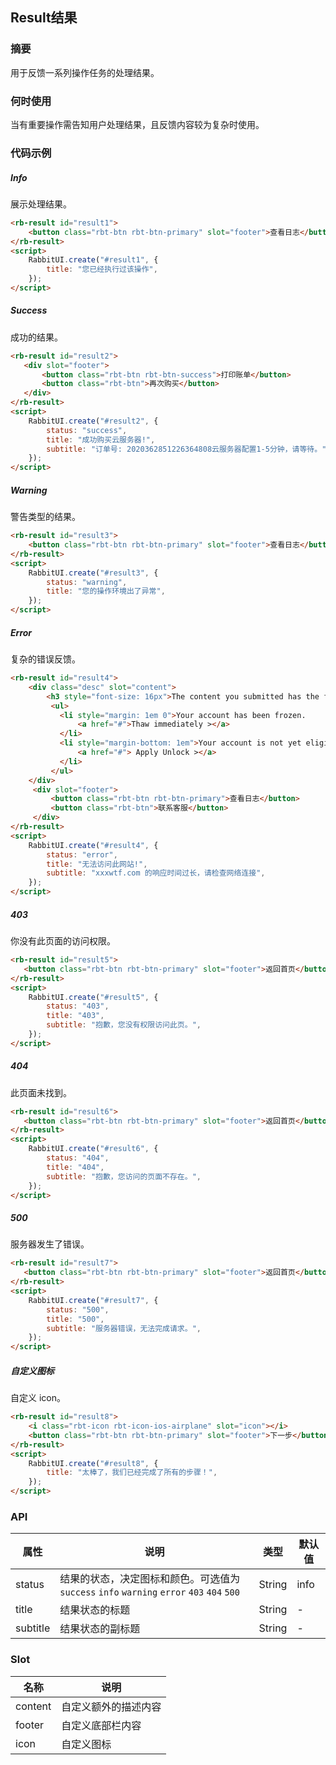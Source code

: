 ## Result结果

### 摘要 

用于反馈一系列操作任务的处理结果。

### 何时使用	

当有重要操作需告知用户处理结果，且反馈内容较为复杂时使用。

### 代码示例

##### Info

展示处理结果。

```html
<rb-result id="result1">
    <button class="rbt-btn rbt-btn-primary" slot="footer">查看日志</button>
</rb-result>
<script>
    RabbitUI.create("#result1", {
        title: "您已经执行过该操作",
    });
</script>
```

##### Success

成功的结果。

```html
<rb-result id="result2">
   <div slot="footer">
       <button class="rbt-btn rbt-btn-success">打印账单</button>
       <button class="rbt-btn">再次购买</button>
   </div>
</rb-result>
<script>
    RabbitUI.create("#result2", {
        status: "success",
        title: "成功购买云服务器!",
        subtitle: "订单号: 2020362851226364808云服务器配置1-5分钟，请等待。",
    });
</script>
```

##### Warning

警告类型的结果。

```html
<rb-result id="result3">
    <button class="rbt-btn rbt-btn-primary" slot="footer">查看日志</button>
</rb-result>
<script>
    RabbitUI.create("#result3", {
        status: "warning",
        title: "您的操作环境出了异常",
    });
</script>
```

##### Error

复杂的错误反馈。

```html
<rb-result id="result4">
    <div class="desc" slot="content">
        <h3 style="font-size: 16px">The content you submitted has the following error:</h3>
         <ul>
           <li style="margin: 1em 0">Your account has been frozen.
               <a href="#">Thaw immediately ></a>
           </li>
           <li style="margin-bottom: 1em">Your account is not yet eligible to apply.
               <a href="#"> Apply Unlock ></a>
           </li>
         </ul>
    </div>
     <div slot="footer">
         <button class="rbt-btn rbt-btn-primary">查看日志</button>
         <button class="rbt-btn">联系客服</button>
     </div>
</rb-result>
<script>
    RabbitUI.create("#result4", {
        status: "error",
        title: "无法访问此网站!",
        subtitle: "xxxwtf.com 的响应时间过长，请检查网络连接",
    });
</script>
```

##### 403

你没有此页面的访问权限。

```html
<rb-result id="result5">
   <button class="rbt-btn rbt-btn-primary" slot="footer">返回首页</button>
</rb-result>
<script>
    RabbitUI.create("#result5", {
        status: "403",
        title: "403",
        subtitle: "抱歉，您没有权限访问此页。",
    });
</script>
```

##### 404

此页面未找到。

```html
<rb-result id="result6">
   <button class="rbt-btn rbt-btn-primary" slot="footer">返回首页</button>
</rb-result>
<script>
    RabbitUI.create("#result6", {
        status: "404",
        title: "404",
        subtitle: "抱歉，您访问的页面不存在。",
    });
</script>
```

##### 500

服务器发生了错误。

```html
<rb-result id="result7">
   <button class="rbt-btn rbt-btn-primary" slot="footer">返回首页</button>
</rb-result>
<script>
    RabbitUI.create("#result7", {
        status: "500",
        title: "500",
        subtitle: "服务器错误，无法完成请求。",
    });
</script>
```

##### 自定义图标

自定义 icon。

```html
<rb-result id="result8">
    <i class="rbt-icon rbt-icon-ios-airplane" slot="icon"></i>
    <button class="rbt-btn rbt-btn-primary" slot="footer">下一步</button>
</rb-result>
<script>
    RabbitUI.create("#result8", {
        title: "太棒了，我们已经完成了所有的步骤！",
    });
</script>
```

### API

| 属性     | 说明                                                         | 类型   | 默认值 |
| -------- | ------------------------------------------------------------ | ------ | ------ |
| status   | 结果的状态，决定图标和颜色。可选值为  `success` `info` `warning` `error` `403` `404` `500` | String | info   |
| title    | 结果状态的标题                                               | String | -      |
| subtitle | 结果状态的副标题                                             | String | -      |

### Slot

| 名称    | 说明                 |
| ------- | -------------------- |
| content | 自定义额外的描述内容 |
| footer  | 自定义底部栏内容     |
| icon    | 自定义图标           |


